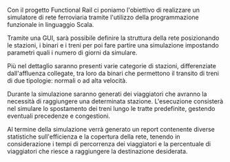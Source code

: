 Con il progetto Functional Rail ci poniamo l'obiettivo di realizzare un simulatore di rete ferroviaria tramite l'utilizzo della programmazione funzionale in linguaggio Scala.

Tramite una GUI, sarà possibile definire la struttura della rete posizionando le stazioni, i binari e i treni per poi fare partire una simulazione impostando parametri quali i numero di giorni da simulare.

Più nel dettaglio saranno presenti varie categorie di stazioni, differenziate dall'affluenza collegate, tra loro da binari che permettono il transito di treni di due tipologie: normali o ad alta velocità.

Durante la simulazione saranno generati dei viaggiatori che avranno la necessità di raggiungere una determinata stazione. L'esecuzione consisterà nel simulare lo spostamento dei treni lungo le tratte predefinite, gestendo eventuali precedenze e congestioni.

Al termine della simulazione verrà generato un report contenente diverse statistiche sull'efficienza e la copertura della rete, tenendo in considerazione i tempi di percorrenza dei viaggiatori e la percentuale di viaggiatori che riesce a raggiungere la destinazione desiderata.